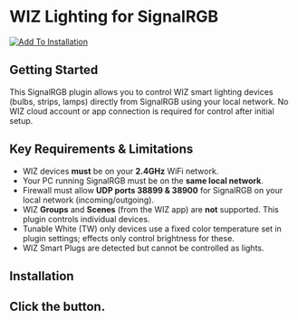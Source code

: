 # WIZ Lighting for SignalRGB

[![Add To Installation](https://marketplace.signalrgb.com/resources/add-extension-256.png 'Add to My SignalRGB Installation')](signalrgb://addon/install?url=https://github.com/RobThePCGuy/SignalRGB-WiZ-Plugin/releases/download/v1.2.0/WiZ_Plugin.zip)

## Getting Started

This SignalRGB plugin allows you to control WIZ smart lighting devices (bulbs, strips, lamps) directly from SignalRGB using your local network. No WIZ cloud account or app connection is required for control after initial setup.

## Key Requirements & Limitations

*   WIZ devices **must** be on your **2.4GHz** WiFi network.
*   Your PC running SignalRGB must be on the **same local network**.
*   Firewall must allow **UDP ports 38899 & 38900** for SignalRGB on your local network (incoming/outgoing).
*   WIZ **Groups** and **Scenes** (from the WIZ app) are **not** supported. This plugin controls individual devices.
*   Tunable White (TW) only devices use a fixed color temperature set in plugin settings; effects only control brightness for these.
*   WIZ Smart Plugs are detected but cannot be controlled as lights.

## Installation

Click the button.
---